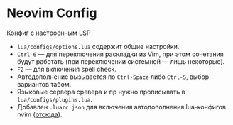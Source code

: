# Neovim Config

Конфиг с настроенным LSP

* `lua/configs/options.lua` содержит общие настройки.
* `Ctrl-6` — для переключения раскладки из Vim, при этом сочетания будут работать (при переключении системной — лишь некоторые).
* `F2` — для включения spell check.
* Автодополнение вызывается по `Ctrl-Space` либо `Ctrl-S`, выбор вариантов табом.
* Языковые сервера сревера и пр нужно прописывать в `lua/configs/plugins.lua`.
* Добавлен `.luarc.json` для включения автодополнения lua-конфигов nvim ([отсюда](https://lsp-zero.netlify.app/docs/guide/neovim-lua-ls.html)).

